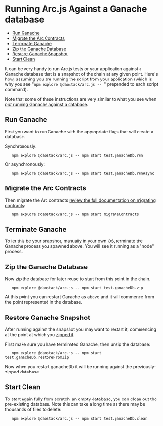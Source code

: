 # Running Arc.js Against a Ganache database
<!-- Table of contents generated generated by http://tableofcontent.eu -->
  - [Run Ganache](#run-ganache)
  - [Migrate the Arc Contracts](#migrate-the-arc-contracts)
  - [Terminate Ganache](#terminate-ganache)
  - [Zip the Ganache Database](#zip-the-ganache-database)
  - [Restore Ganache Snapshot](#restore-ganache-snapshot)
  - [Start Clean](#start-clean)

It can be very handy to run Arc.js tests or your application against a Ganache database that is a snapshot of the chain at any given point. Here's how, assuming you are running the script from your application (which is why you see "`npm explore @daostack/arc.js -- `" prepended to each script command).

Note that some of these instructions are very similar to what you see when [_not_ running Ganache against a database](../README.md#setting-up-a-testnet-with-arc-contracts).

## Run Ganache

First you want to run Ganache with the appropriate flags that will create a database.

 Synchronously:

```script
   npm explore @daostack/arc.js -- npm start test.ganacheDb.run
```

  Or asynchronously:
```script
   npm explore @daostack/arc.js -- npm start test.ganacheDb.runAsync
```
## Migrate the Arc Contracts

Then migrate the Arc contracts [review the full documentation on migrating contracts](../README.md#setting-up-a-testnet-with-arc-contracts):

```script
   npm explore @daostack/arc.js -- npm start migrateContracts
```

## Terminate Ganache
To let this be your snapshot, manually in your own OS, terminate the Ganache process you spawned above. You will see it running as a "node" process.

## Zip the Ganache Database
Now zip the database for later reuse to start from this point in the chain.

```script
   npm explore @daostack/arc.js -- npm start test.ganacheDb.zip
```

At this point you can restart Ganache as above and it will commence from the point represented in the database. 

## Restore Ganache Snapshot

After running against the snapshot you may want to restart it, commencing at the point at which you [zipped it](#zip-the-ganache-database).

First make sure you have [terminated Ganache](#terminate-ganache), then unzip the database:

```script
   npm explore @daostack/arc.js -- npm start test.ganacheDb.restoreFromZip
```
Now when you restart ganacheDb it will be running against the previously-zipped database.

## Start Clean
To start again fully from scratch, an empty database, you can clean out the pre-existing database.  Note this can take a long time as there may be thousands of files to delete:

```script
   npm explore @daostack/arc.js -- npm start test.ganacheDb.clean
```
